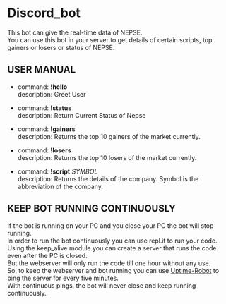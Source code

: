 # Discord_bot

This bot can give the real-time data of NEPSE.
<br/>You can use this bot in your server to get details of certain scripts, top gainers or losers or status of NEPSE.


## USER MANUAL
* command: **!hello**<br/>description: Greet User

* command: **!status**<br/>description: Return Current Status of Nepse 

* command: **!gainers**<br/>description: Returns the top 10 gainers of the market currently. 

* command: **!losers**<br/>description: Returns the top 10 losers of the market currently. 

* command: **!script** *SYMBOL*<br/>description: Returns the details of the company. Symbol is the abbreviation of the company.



## KEEP BOT RUNNING CONTINUOUSLY
If the bot is running on your PC and you close your PC the bot will stop running.
<br/>In order to run the bot continuously you can use repl.it to run your code. 
<br/>Using the keep_alive module you can create a server that runs the code even after the PC is closed.
<br/>But the webserver will only run the code till one hour without any use.
<br/>So, to keep the webserver and bot running you can use [Uptime-Robot](https://uptimerobot.com/) to ping the server for every five minutes.
<br/>With continuous pings, the bot will never close and keep running continuously.

